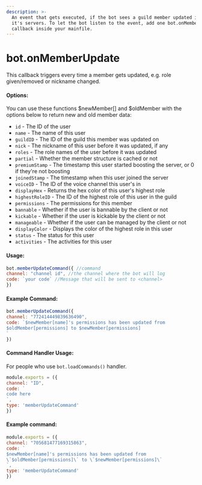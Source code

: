 ```yaml
---
description: >-
  An event that gets executed, if the bot sees a guild member updated in one of
  it's servers. To let the bot listen to the event, add one bot.onMemberUpdate()
  callback inside your mainfile.
---
```


# bot.onMemberUpdate

This callback triggers every time a member gets updated, e.g. role given/removed or nickname changed.

#### Options:

You can use these functions $newMember\[\] and $oldMember with the options below to return new and old member data:

*  `id` - The ID of the user 
* `name` - The name of this user 
* `guildID` - The ID of the guild this member was updated on 
* `nick` - The nickname of this user before it was updated, if any 
* `roles` - The role names of the user before it was updated 
* `partial` - Whether the member structure is cached or not 
* `premiumStamp` - The timestamp this user started boosting the server, or 0 if they're not boosting 
* `joinedStamp` - The timestamp when this user joined the server 
* `voiceID` - The ID of the voice channel this user's in 
* `displayHex` - Returns the hex color of this user's highest role 
* `highestRoleID` - The ID of the highest role of this user in the guild 
* `permissions` - The permissions for this member 
* `bannable` - Whether if the user is bannable by the client or not 
* `kickable` - Whether if the user is kickable by the client or not 
* `manageable` - Whether if the user can be managed by the client or not 
* `displayColor` - Displays the color of the highest role in this user 
* `status` - The status for this user 
* `activities` - The activities for this user

#### Usage:

```javascript
bot.memberUpdateCommand({ //command
channel: "channel id", //the channel where the bot will log
code: `your code` //Message that will be sent to <channel>
})
```

#### Example Command:

```javascript
bot.memberUpdateCommand({ 
channel: "772414449839636490", 
code: `$newMember[name]'s permissions has been updated from 
$oldMember[permissions] to $newMember[permissions]
`
})
```

#### Command Handler Usage:
For people who use `bot.loadCommands()` handler.
```javascript
module.exports = ({
channel: "ID",
code: `
code here
`,
type: 'memberUpdateCommand'
})
```
#### Example command:

```javascript
module.exports = ({
channel: "705681477169315863",
code: `
$newMember[name]'s permissions has been updated from 
\`$oldMember[permissions]\` to \`$newMember[permissions]\`
`,
type: 'memberUpdateCommand'
})
```
